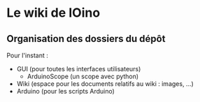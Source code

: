# Le wiki de IOino #

## Organisation des dossiers du dépôt ##
Pour l'instant :
  * GUI (pour toutes les interfaces utilisateurs)
    * ArduinoScope (un scope avec python)
  * Wiki (espace pour les documents relatifs au wiki : images, ...)
  * Arduino (pour les scripts Arduino)
